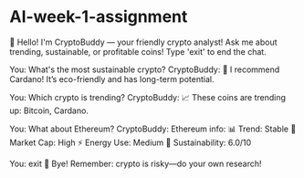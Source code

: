 # AI-week-1-assignment
🤖 Hello! I'm CryptoBuddy — your friendly crypto analyst!
Ask me about trending, sustainable, or profitable coins!
Type 'exit' to end the chat.

You: What's the most sustainable crypto?
CryptoBuddy: 🌱 I recommend Cardano! It’s eco-friendly and has long-term potential.

You: Which crypto is trending?
CryptoBuddy: 📈 These coins are trending up: Bitcoin, Cardano.

You: What about Ethereum?
CryptoBuddy: Ethereum info:
📊 Trend: Stable
💼 Market Cap: High
⚡ Energy Use: Medium
🌿 Sustainability: 6.0/10

You: exit
👋 Bye! Remember: crypto is risky—do your own research!

